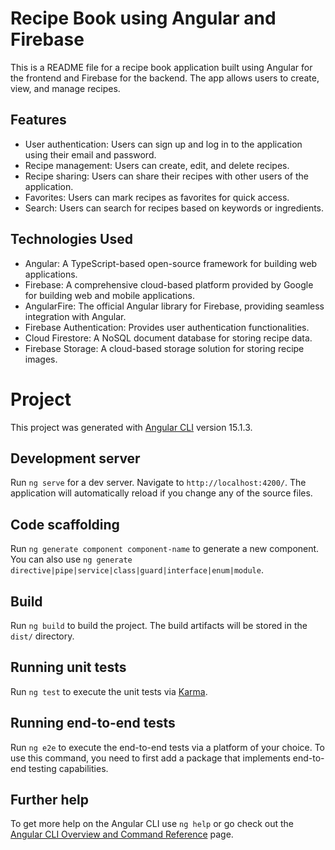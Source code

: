 # Recipe Book using Angular and Firebase

This is a README file for a recipe book application built using Angular for the frontend and Firebase for the backend. The app allows users to create, view, and manage recipes.

## Features
- User authentication: Users can sign up and log in to the application using their email and password.
- Recipe management: Users can create, edit, and delete recipes.
- Recipe sharing: Users can share their recipes with other users of the application.
- Favorites: Users can mark recipes as favorites for quick access.
- Search: Users can search for recipes based on keywords or ingredients.

## Technologies Used
- Angular: A TypeScript-based open-source framework for building web applications.
- Firebase: A comprehensive cloud-based platform provided by Google for building web and mobile applications.
- AngularFire: The official Angular library for Firebase, providing seamless integration with Angular.
- Firebase Authentication: Provides user authentication functionalities.
- Cloud Firestore: A NoSQL document database for storing recipe data.
- Firebase Storage: A cloud-based storage solution for storing recipe images.


# Project

This project was generated with [Angular CLI](https://github.com/angular/angular-cli) version 15.1.3.

## Development server

Run `ng serve` for a dev server. Navigate to `http://localhost:4200/`. The application will automatically reload if you change any of the source files.

## Code scaffolding

Run `ng generate component component-name` to generate a new component. You can also use `ng generate directive|pipe|service|class|guard|interface|enum|module`.

## Build

Run `ng build` to build the project. The build artifacts will be stored in the `dist/` directory.

## Running unit tests

Run `ng test` to execute the unit tests via [Karma](https://karma-runner.github.io).

## Running end-to-end tests

Run `ng e2e` to execute the end-to-end tests via a platform of your choice. To use this command, you need to first add a package that implements end-to-end testing capabilities.

## Further help

To get more help on the Angular CLI use `ng help` or go check out the [Angular CLI Overview and Command Reference](https://angular.io/cli) page.
